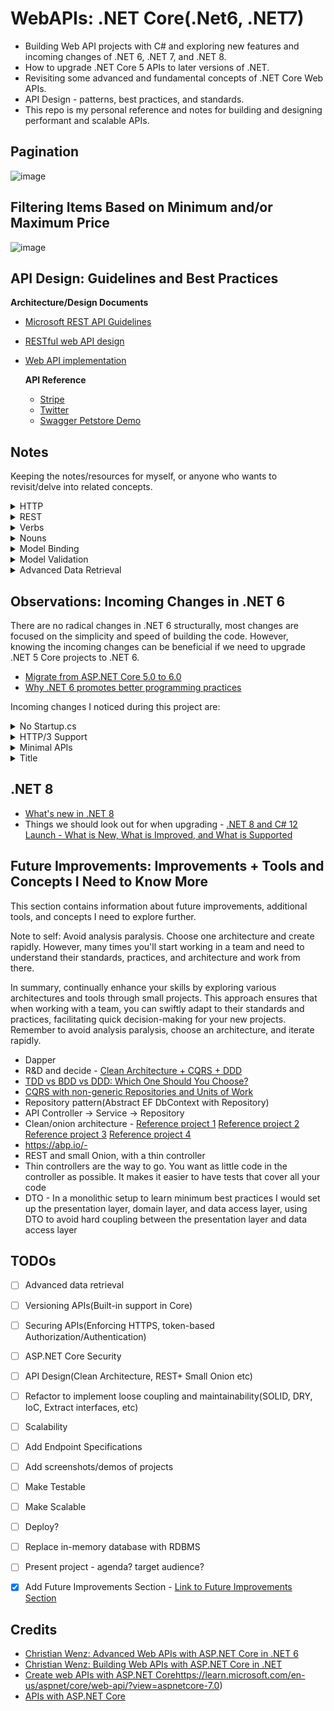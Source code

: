 # WebAPIs: .NET Core(.Net6, .NET7)
- Building Web API projects with C# and exploring new features and incoming changes of .NET 6, .NET 7, and .NET 8.
- How to upgrade .NET Core 5 APIs to later versions of .NET.
- Revisiting some advanced and fundamental concepts of .NET Core Web APIs.
- API Design - patterns, best practices, and standards.
- This repo is my personal reference and notes for building and designing performant and scalable APIs.


## Pagination


![image](https://github.com/Lizz1102/WebAPIsWith.NetCore/assets/15815335/c72d6cd1-e0b8-4524-a89d-ba4f87dec9b5)


## Filtering Items Based on Minimum and/or Maximum Price


![image](https://github.com/Lizz1102/WebAPIsWith.NetCore/assets/15815335/528cf6f6-9843-4872-b0bb-58cd67188a5c)
 

## API Design: Guidelines and Best Practices 


**Architecture/Design Documents**
- [Microsoft REST API Guidelines](https://github.com/Microsoft/api-guidelines/blob/master/Guidelines.md)
- [RESTful web API design](https://learn.microsoft.com/en-us/azure/architecture/best-practices/api-design)
- [Web API implementation](https://learn.microsoft.com/en-us/azure/architecture/best-practices/api-implementation)


  **API Reference**
  - [Stripe](https://stripe.com/docs/api)
  - [Twitter](https://developer.twitter.com/en/docs/api-reference-index)
  - [Swagger Petstore Demo](https://petstore.swagger.io/)
## Notes 


Keeping the notes/resources for myself, or anyone who wants to revisit/delve into related concepts.


<details>
  <summary>HTTP</summary>
  <p>
    &emsp;&emsp;- <a href="https://developer.mozilla.org/en-US/docs/Web/HTTP/Status" target="_blank">HTTP response status codes</a>
  </p>

  <p>
    &emsp;&emsp;- <a href="https://www.debugbear.com/blog/http3-quic-protocol-guide" target="_blank">A Comprehensive Guide To HTTP/3 and QUIC + HTTP/1.1 vs HTTP/2 vs HTTP/3</a>
  </p>

  <p>
    &emsp;&emsp;- <a href="https://datatracker.ietf.org/doc/html/rfc2616" target="_blank">HTTP/1.1 Original Specification</a>
  </p>
</details>


<details>
  <summary>REST</summary>

  <p>&emsp;&emsp;- REST is a design concept.</p>
  
  <p>&emsp;&emsp;- Rest builds on the foundation of HTTP, utilizing its methods, URIs, status codes, and other features to create a scalable and standardized architecture for building web APIs. The principles of REST are designed to align with the capabilities and characteristics of the HTTP protocol.</p>

   <p>&emsp;&emsp;- Uses URIs to access resources.</p>

   <p>&emsp;&emsp;- Uses HTTP verbs for operations.</p>
   <p>
    &emsp;&emsp;- <a href="https://restfulapi.net/rest-architectural-constraints/">REST Architectural Constraints</a>
  </p>
</details>


<details>
<summary>Verbs</summary>

<p>&emsp;&emsp;- HTTP methods, also known as verbs, define the actions that can be performed on resources.</p>
<p>&emsp;&emsp;- <strong>GET:</strong> Uses URIs to retrieve a resource or a collection of resources.</p>
<p>&emsp;&emsp;- <strong>POST:</strong> Uses URIs to create a new resource.</p>
<p>&emsp;&emsp;- <strong>PUT or PATCH:</strong> Uses URIs to update an existing resource.</p>
<p>&emsp;&emsp;- <strong>DELETE:</strong> Uses URIs to remove a resource.</p>
<p>&emsp;&emsp;- These verbs align with the CRUD (Create, Read, Update, Delete) operations commonly associated with data manipulation.</p>

</details>


<details>
<summary>Nouns</summary>

<p>&emsp;&emsp;- In RESTful design, nouns typically represent resources. Resources are the entities or objects that your API exposes.</p>
<p>&emsp;&emsp;- For example, in a blog application, we might have resources such as "posts," "users," or "comments."</p>
<p>&emsp;&emsp;- Resources are identified by URLs (Uniform Resource Locators), and they are the primary entities that the API deals with.</p>

</details>


<details>
      <summary>Model Binding</summary>
      <p>
           TODO: Add Content 1 Content 1 Content 1 Content 1 Content 1
      </p>
</details>


<details>
      <summary>Model Validation</summary>
      <p>
           TODO: Add Content Add notes
      </p>
</details>


<details>
  <summary>Advanced Data Retrieval</summary>
  
  Features implemented:
  
  - **Pagination**
  - **Filtering**
  - **Searching items**
  - **Sorting Items**
  - **Advanced Search**  
</details>


  
## Observations: Incoming Changes in .NET 6


There are no radical changes in .NET 6 structurally, most changes are focused on the simplicity and speed of building the code.
However, knowing the incoming changes can be beneficial if we need to upgrade .NET 5 Core projects to .NET 6.


- [Migrate from ASP.NET Core 5.0 to 6.0](https://learn.microsoft.com/en-us/aspnet/core/migration/50-to-60?view=aspnetcore-7.0&tabs=visual-studio)
- [Why .NET 6 promotes better programming practices](https://www.youtube.com/watch?v=aSNqqZqYTk4&ab_channel=IAmTimCorey)


Incoming changes I noticed during this project are: 

<details>
      <summary>No Startup.cs</summary>
      <p>
      &emsp;&emsp;- In .NET 6, Microsoft has unified Startup.cs and Program.cs into one Program.cs. Now registering middleware, services and adding DbContext etc can be done in the Program.cs file. 
      </p>
      <p>
      &emsp;&emsp;- <a href="https://andrewlock.net/exploring-dotnet-6-part-12-upgrading-a-dotnet-5-startup-based-app-to-dotnet-6/">Upgrading a .NET 5 "Startup-based" app to .NET 6</a>
      </p>
      <p>
      &emsp;&emsp;- <a href="https://www.youtube.com/watch?v=vdhFw1VSowg&ab_channel=IAmTimCorey">Handling Program.cs Without Startup.cs</a>
      </p>
      
</details>


<details>
      <summary>HTTP/3 Support</summary>
      <p>
      &emsp;&emsp;- .NET 6 includes preview support for HTTP/3. HTTP/3 solves some existing functional and performance challenges by using a new underlying connection protocol called QUIC.QUIC establishes connections more quickly, and connections are independent of the IP address, allowing mobile clients to roam between Wi-fi and cellular networks. 
      </p>
</details>


<details>
  <summary>Minimal APIs</summary>
  <p>
    &emsp;&emsp;- ASP.NET 6 introduces Minimal APIs, offering a lightweight approach to building APIs with reduced boilerplate code. Unlike the traditional ASP.NET Core Web API template, if the <strong>Use controllers</strong> checkbox is unchecked during project creation, no controllers are generated. This feature caters to developers aiming to minimize unnecessary components.
  </p>
  
  <p>
    &emsp;&emsp;- Minimal APIs simplify the process of developing smaller, faster microservices. In scenarios where a microservices or serverless architecture demands small, focused APIs, minimal APIs eliminate unnecessary overhead. They are particularly suitable for APIs with a single, well-defined purpose, providing an efficient way to define such APIs.
  </p>

  <p>
    &emsp;&emsp;- Consider leveraging minimal APIs for quick prototyping, testing, or the creation of temporary APIs to validate ideas. Their lightweight nature makes them well-suited for scenarios where a rapid development cycle and minimal setup are essential.
  </p>
</details>


<details>
      <summary>Title</summary>
      <p>
           Content 1 Content 1 Content 1 Content 1 Content 1
      </p>
</details>



## .NET 8 


- [What's new in .NET 8](https://learn.microsoft.com/en-us/dotnet/core/whats-new/dotnet-8) 
- Things we should look out for when upgrading - [.NET 8 and C# 12 Launch - What is New, What is Improved, and What is Supported](https://www.youtube.com/watch?v=mT70wtkE7DI&ab_channel=IAmTimCorey)
  


## Future Improvements: Improvements + Tools and Concepts I Need to Know More


This section contains information about future improvements, additional tools, and concepts I need to explore further.


Note to self: Avoid analysis paralysis. Choose one architecture and create rapidly. However, many times you'll start working in a team and need to understand their standards, practices, and architecture and work from there. 


In summary, continually enhance your skills by exploring various architectures and tools through small projects. This approach ensures that when working with a team, you can swiftly adapt to their standards and practices, facilitating quick decision-making for your new projects. Remember to avoid analysis paralysis, choose an architecture, and iterate rapidly.


- Dapper
- R&D and decide - [Clean Architecture + CQRS + DDD](https://github.com/kgrzybek/sample-dotnet-core-cqrs-api)
- [TDD vs BDD vs DDD: Which One Should You Choose?](https://mobilelive.medium.com/tdd-vs-bdd-vs-ddd-which-one-should-you-choose-e562e313f955#:~:text=Here%20are%20the%20key%20differences,uses%20a%20domain%2Dspecific%20language.)
- [CQRS with non-generic Repositories and Units of Work](https://radekmaziarka.pl/2017/08/19/cqrs-first-step-split-to-commands-and-queries/)
- Repository pattern(Abstract EF DbContext with Repository) 
- API Controller -> Service -> Repository
- Clean/onion architecture - [Reference project 1](https://github.com/iammukeshm/CleanArchitecture.WebApi) [Reference project 2](https://github.com/juldhais/CleanArchitecture) [Reference project 3](https://github.com/ardalis/CleanArchitecture) [Reference project 4](https://github.com/jasontaylordev/CleanArchitecture)
- https://abp.io/- 
- REST and small Onion, with a thin controller
- Thin controllers are the way to go. You want as little code in the controller as possible. It makes it easier to have tests that cover all your code
- DTO - In a monolithic setup to learn minimum best practices I would set up the presentation layer, domain layer, and data access layer, using DTO to avoid hard coupling between the presentation layer and data access layer

  
## TODOs


- [ ] Advanced data retrieval
- [ ] Versioning APIs(Built-in support in Core)
- [ ] Securing APIs(Enforcing HTTPS, token-based Authorization/Authentication)
- [ ] ASP.NET Core Security
- [ ] API Design(Clean Architecture, REST+ Small Onion etc) 
- [ ] Refactor to implement loose coupling and maintainability(SOLID, DRY, IoC, Extract interfaces, etc)
- [ ] Scalability
- [ ] Add Endpoint Specifications  
- [ ] Add screenshots/demos of projects
- [ ] Make Testable
- [ ] Make Scalable
- [ ] Deploy?
- [ ] Replace in-memory database with RDBMS
- [ ] Present project - agenda? target audience?
- [x] Add Future Improvements Section - [Link to Future Improvements Section](#future-improvements-improvements--tools-and-concepts-i-need-to-know-more) 


## Credits


- [Christian Wenz: Advanced Web APIs with ASP.NET Core in .NET 6](https://www.linkedin.com/learning/advanced-web-apis-with-asp-dot-net-core-in-dot-net-6/filtering-items?contextUrn=urn%3Ali%3AlearningCollection%3A7127800062000201728)
- [Christian Wenz: Building Web APIs with ASP.NET Core in .NET](https://www.linkedin.com/learning/building-web-apis-with-asp-dot-net-core-in-dot-net/hello-world-api-style-19429584?contextUrn=urn%3Ali%3AlearningCollection%3A7127800062000201728)
- [Create web APIs with ASP.NET Core](https://learn.microsoft.com/en-us/aspnet/core/web-api/?view=aspnetcore-7.0)https://learn.microsoft.com/en-us/aspnet/core/web-api/?view=aspnetcore-7.0)
- [APIs with ASP.NET Core](https://dotnet.microsoft.com/en-us/apps/aspnet/apis)
